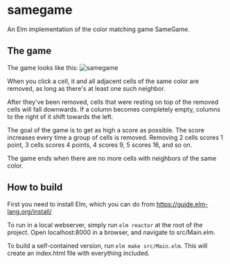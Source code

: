 # samegame
An Elm implementation of the color matching game SameGame.

## The game
The game looks like this:
![samegame](https://user-images.githubusercontent.com/284189/132958297-1ac3f653-3d7f-4d61-a5d9-5a7f84764651.png)

When you click a cell, it and all adjacent cells of the same color are removed, as long as there's at least one such neighbor.

After they've been removed, cells that were resting on top of the removed cells will fall downwards. If a column becomes completely empty, columns to the right of it shift towards the left.

The goal of the game is to get as high a score as possible. The score increases every time a group of cells is removed. Removing 2 cells scores 1 point, 3 cells scores 4 points, 4 scores 9, 5 scores 16, and so on.

The game ends when there are no more cells with neighbors of the same color.

## How to build
First you need to install Elm, which you can do from https://guide.elm-lang.org/install/

To run in a local webserver, simply run `elm reactor` at the root of the project. Open localhost:8000 in a browser, and navigate to src/Main.elm.

To build a self-contained version, run `elm make src/Main.elm`. This will create an index.html file with everything included.
